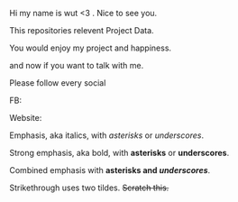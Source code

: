Hi my name is wut <3 . Nice to see you.

This repositories relevent Project Data.

You would enjoy my project and happiness.

and now if you want to talk with me. 

Please follow every social

FB:

Website:

Emphasis, aka italics, with *asterisks* or _underscores_.

Strong emphasis, aka bold, with **asterisks** or __underscores__.

Combined emphasis with **asterisks and _underscores_**.

Strikethrough uses two tildes. ~~Scratch this.~~
